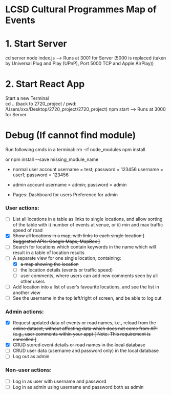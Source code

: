 # LCSD Cultural Programmes Map of Events

# 1. Start Server
  cd server
  node index.js --> Runs at 3001 for Server (5000 is replaced (taken by Universal Plug and Play (UPnP), Port 5000 TCP and Apple AirPlay))

# 2. Start React App
 Start a new Terminal  
 cd .. (back to 2720_project / pwd: /Users/xxx/Desktop/2720_project/2720_project)
 npm start  --> Runs at 3000 for Server

# Debug (If cannot find module)
  Run following cmds in a terminal:
  rm -rf node_modules
  npm install

  or
  npm install --save missing_module_name

- normal user account
  username = test; password = 123456
  username = user1; password = 123456

- admin account
  username = admin; password = admin

- Pages:
  Dashboard for users
  Preference for admin

### User actions:
- [ ] List all locations in a table as links to single locations, and allow sorting of the table with i) number of events at venue, or ii) min and max traffic speed of road
- [x] ~~Show all locations in a map, with links to each single location [ Suggested APIs: Google Maps, MapBox ]~~
- [ ] Search for locations which contain keywords in the name which will result in a table of location results
- [ ] A separate view for one single location, containing:
  - [x] ~~a map showing the location~~
  - [ ] the location details (events or traffic speed)
  - [ ] user comments, where users can add new comments seen by all other users
- [ ] Add location into a list of user’s favourite locations, and see the list in another view
- [ ] See the username in the top left/right of screen, and be able to log out

### Admin actions:
- [x] ~~Request updated data of events or road names, i.e., reload from the online dataset, without affecting data which does not come from API (e.g., user comments within your app) [ Note: This requirement is cancelled ]~~
- [x] ~~CRUD stored event details or road names in the local database~~
- [ ] CRUD user data (username and password only) in the local database
- [ ] Log out as admin

### Non-user actions:
- [ ] Log in as user with username and password
- [ ] Log in as admin using username and password both as admin
